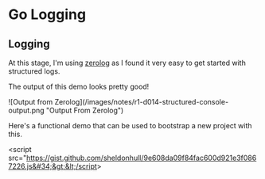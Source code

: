 # Go Logging


## Logging

At this stage, I&#39;m using [zerolog](https://github.com/rs/zerolog) as I found it very easy to get started with structured logs.

The output of this demo looks pretty good!

![Output from Zerolog](/images/notes/r1-d014-structured-console-output.png &#34;Output From Zerolog&#34;)

Here&#39;s a functional demo that can be used to bootstrap a new project with this.

&lt;script src=&#34;https://gist.github.com/sheldonhull/9e608da09f84fac600d921e3f0867226.js&#34;&gt;&lt;/script&gt;

